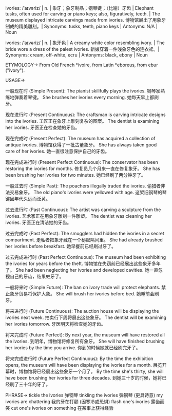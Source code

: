ivories: /ˈaɪvəriz/ | n. | 象牙；象牙制品；钢琴键；（比喻）牙齿 | Elephant tusks, often used for carving or piano keys; also, figuratively, teeth. |  The museum displayed intricate carvings made from ivories.  博物馆展出了用象牙制成的精美雕刻。| Synonyms: tusks, teeth, piano keys | Antonyms: N/A | Noun


ivories: /ˈaɪvəriz/ | n. | 象牙色 | A creamy white color resembling ivory. | The bride wore a dress of the palest ivories.  新娘穿着一件浅象牙色的连衣裙。| Synonyms: cream, off-white, ecru | Antonyms: black, ebony | Noun


ETYMOLOGY->
From Old French *ivoire, from Latin *eboreus, from ebur ("ivory").


USAGE->

一般现在时 (Simple Present):
The pianist skillfully plays the ivories. 钢琴家熟练地弹奏着琴键。
She brushes her ivories every morning. 她每天早上都刷牙。

现在进行时 (Present Continuous):
The craftsman is carving intricate designs into the ivories. 工匠正在象牙上雕刻复杂的图案。
The dentist is examining her ivories. 牙医正在检查她的牙齿。

现在完成时 (Present Perfect):
The museum has acquired a collection of antique ivories. 博物馆获得了一批古董象牙。
She has always taken good care of her ivories. 她一直很注意保护自己的牙齿。

现在完成进行时 (Present Perfect Continuous):
The conservator has been restoring the ivories for months. 修复员几个月来一直在修复象牙。
She has been brushing her ivories for two minutes. 她已经刷了两分钟牙了。

一般过去时 (Simple Past):
The poachers illegally traded the ivories. 偷猎者非法交易象牙。
The old piano's ivories were yellowed with age.  这架旧钢琴的琴键因年代久远而泛黄。

过去进行时 (Past Continuous):
The artist was carving a sculpture from the ivories. 艺术家正在用象牙雕刻一件雕塑。
The dentist was cleaning her ivories. 牙医正在清洁她的牙齿。

过去完成时 (Past Perfect):
The smugglers had hidden the ivories in a secret compartment. 走私者把象牙藏在一个秘密隔间里。
She had already brushed her ivories before breakfast. 她早餐前已经刷过牙了。

过去完成进行时 (Past Perfect Continuous):
The museum had been exhibiting the ivories for years before the theft.  博物馆在失窃前已经展出这些象牙多年了。
She had been neglecting her ivories and developed cavities. 她一直忽视自己的牙齿，结果蛀牙了。

一般将来时 (Simple Future):
The ban on ivory trade will protect elephants. 禁止象牙贸易将保护大象。
She will brush her ivories before bed. 她睡前会刷牙。

将来进行时 (Future Continuous):
The auction house will be displaying the ivories next week. 拍卖行下周将展出这些象牙。
The dentist will be examining her ivories tomorrow. 牙医明天将检查她的牙齿。

将来完成时 (Future Perfect):
By next year, the museum will have restored all the ivories. 到明年，博物馆将修复所有象牙。
She will have finished brushing her ivories by the time you arrive. 你到的时候她就已经刷完牙了。

将来完成进行时 (Future Perfect Continuous):
By the time the exhibition opens, the museum will have been displaying the ivories for a month.  展览开幕时，博物馆将已经展出这些象牙一个月了。
By the time she's thirty, she will have been brushing her ivories for three decades.  到她三十岁的时候，她将已经刷了三十年的牙了。


PHRASE->
tickle the ivories 弹钢琴
tinkling the ivories  弹钢琴 (更具诗意)
my ivories are chattering  我的牙在打颤 (因寒冷或恐惧)
flash one's ivories  露齿而笑
cut one's ivories on something  在某事上获得经验
